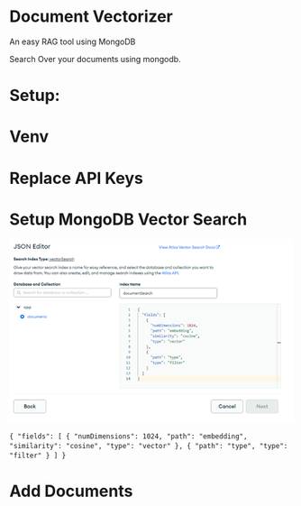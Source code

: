 # Document Vectorizer

An easy RAG tool using MongoDB

Search Over your documents using mongodb.


# Setup:

# Venv

# Replace API Keys

# Setup MongoDB Vector Search

![ALT Mongodb](./static/Picture2.png)

`{
  "fields": [
    {
      "numDimensions": 1024,
      "path": "embedding",
      "similarity": "cosine",
      "type": "vector"
    },
    {
      "path": "type",
      "type": "filter"
    }
  ]
}`

# Add Documents


